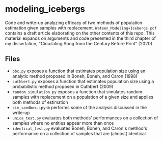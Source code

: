 # modeling_icebergs

Code and write-up analyzing efficacy of two methods of population estimation given samples with replacement. `Watson_Modeling+Icebergs.pdf` contains a draft article elaborating on the other contents of this repo. This material expands on arguments and code presented in the third chapter of my dissertation, "Circulating Song from the Century Before Print" (2020).

## Files
* `bbc.py` exposes a function that estimates population size using an analytic method proposed in Boneh, Boneh, and Caron (1998)
* `cuthbert.py` exposes a function that estimates population size using a probabilistic method proposed in Cuthbert (2009)
* `random_simulation.py` exposes a function that simulates random samples with replacement on a population of a given size and applies both methods of estimation
* `sim_sandbox.ipynb` performs some of the analysis discussed in the write-up
* `unica_test.py` evaluates both methods' performances on a collection of samples where no entities appear more than once
* `identical_test.py` evaluates Boneh, Boneh, and Caron's method's performance on a collection of samples that are (almost) identical
